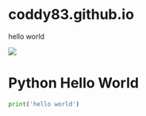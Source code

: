 # coddy83.github.io

hello world

<img src="https://cdn.pixabay.com/photo/2016/11/19/14/00/code-1839406_1280.jpg">


# Python Hello World

```python
print('hello world')
```
